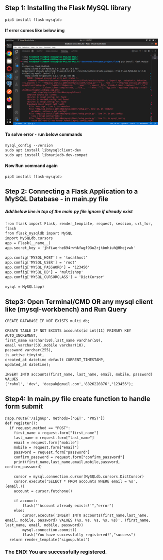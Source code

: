 ##  Step 1: Installing the Flask MySQL library
```
pip3 install flask-mysqldb
```
#### If error comes like below img
![alt text](https://github.com/codeeasy97/flask/blob/main/images/git/mysql-connect-flask/1.png?raw=true)

#### To solve error - run below commands
```
mysql_config --version
sudo apt install libmysqlclient-dev
sudo apt install libmariadb-dev-compat

```
#### Now Run command again
```
pip3 install flask-mysqldb
```


## Step 2: Connecting a Flask Application to a MySQL Database - in main.py file

#####    Add below line in top of the main.py file ignore if already exist
```
from flask import Flask, render_template, request, session, url_for, flash
from flask_mysqldb import MySQL
import MySQLdb.cursors
app = Flask(__name__)
app.secret_key = 'jhfiwerhe894rwhkfwgf93u2rjkbnhiuh@Hhejvwh'

app.config['MYSQL_HOST'] = 'localhost'
app.config['MYSQL_USER'] = 'root'
app.config['MYSQL_PASSWORD'] = '123456'
app.config['MYSQL_DB'] = 'multishop'
app.config['MYSQL_CURSORCLASS'] = 'DictCursor'

mysql = MySQL(app)
```

##  Step3: Open Terminal/CMD OR any mysql client like (mysql-workbench) and Run Query

```
CREATE DATABASE IF NOT EXISTS multi_db;

CREATE TABLE IF NOT EXISTS accounts(id int(11) PRIMARY KEY AUTO_INCREMENT,
first_name varchar(50),last_name varchar(50),
email varchar(50),mobile varchar(10),
password varchar(255),
is_active tinyint,
created_at datetime default CURRENT_TIMESTAMP,
updated_at datetime);

INSERT INTO accounts(first_name, last_name, email, mobile, password) 
VALUES 
('rahul', 'dev', 'deepak@gmail.com','8826220876',"123456");
```
##  Step4: In main.py file create function to handle form submit

```
@app.route('/signup', methods=['GET', 'POST'])
def register():
  if request.method == "POST":
    first_name = request.form["first_name"]
    last_name = request.form["last_name"]
    email = request.form["mobile"]
    mobile = request.form["email"]
    password = request.form["password"]
    confirm_password = request.form["confirm_password"]
    print(first_name,last_name,email,mobile,password, confirm_password)
    
    cursor = mysql.connection.cursor(MySQLdb.cursors.DictCursor)
    cursor.execute('SELECT * FROM accounts WHERE email = %s', (email,))
    account = cursor.fetchone()
    
    if account:
        flash("'Account already exists!'","error")
    else:
        cursor.execute('INSERT INTO accounts(first_name,last_name, email, mobile, password) VALUES (%s, %s, %s, %s, %s)', (first_name, last_name, email, mobile, password))
        mysql.connection.commit()
        flash("You have successfully registered!","success")
  return render_template("signup.html")
```

### The END! You are successfully registered.